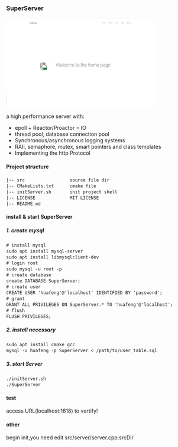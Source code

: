 ### SuperServer
<img src="image.png" alt="alt text" width="400" height="240">

a high performance server with:
- epoll + Reactor/Proactor = IO
- thread pool, database connection pool
- Synchronous/asynchronous logging systems
- RAII, semaphore, mutex, smart pointers and class templates
- Implementing the http Protocol
#### Project structure
```
|-- src                 source file dir
|-- CMakeLists.txt      cmake file
|-- initServer.sh       init project shell
|-- LICENSE             MIT LICENSE
|-- README.md           
```

#### install & start SuperServer
##### 1. create mysql
```shell
# install mysql
sudo apt install mysql-server
sudo apt install libmysqlclient-dev
# login root
sudo mysql -u root -p
# create database
create DATABASE SuperServer;
# create user
CREATE USER 'huafeng'@'localhost' IDENTIFIED BY 'password';
# grant
GRANT ALL PRIVILEGES ON SuperServer.* TO 'huafeng'@'localhost';
# flush
FLUSH PRIVILEGES;
```
##### 2. install necessary
```shell
sudo apt install cmake gcc 
mysql -u huafeng -p SuperServer < /path/to/user_table.sql
```
##### 3. start Server
```shell
./initServer.sh
./SuperServer
```
#### test
access URL(localhost:1618) to vertify!

#### other
begin init,you need edit src/server/server.cpp:srcDir